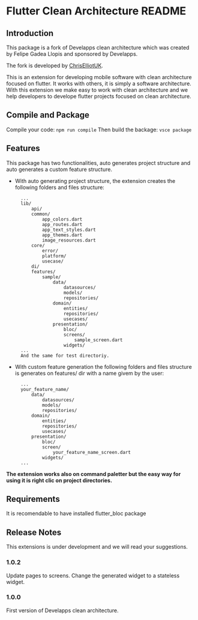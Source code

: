 # Flutter Clean Architecture README

## Introduction

This package is a fork of Develapps clean architecture which was created by Felipe Gadea Llopis and sponsored by Develapps.

The fork is developed by [ChrisElliotUK](https://github.com/ChrisElliotUK/flutter-clean-architecture).

This is an extension for developing mobile software with clean architecture focused on flutter. It works with others, it is simply a software architecture.
With this extension we make easy to work with clean architecture and we help developers to develope flutter projects focused on clean architecture.

## Compile and Package
Compile your code:
`npm run compile`
Then build the backage:
`vsce package`

## Features

This package has two functionalities, auto generates project structure and auto generates a custom feature structure.

- With auto generating project structure, the extension creates the following folders and files structure:

        ...
        lib/
            api/
            common/
                app_colors.dart
                app_routes.dart
                app_text_styles.dart
                app_themes.dart
                image_resources.dart
            core/
                error/
                platform/
                usecase/
            di/
            features/
                sample/
                    data/
                        datasources/
                        models/
                        repositories/
                    domain/
                        entities/
                        repositories/
                        usecases/
                    presentation/
                        bloc/
                        screens/
                            sample_screen.dart
                        widgets/
        ...
        And the same for test directoriy.

- With custom feature generation the following folders and files structure is generates on features/ dir with a name givem by the user:

        ...
        your_feature_name/
            data/
                datasources/
                models/
                repositories/
            domain/
                entities/
                repositories/
                usecases/
            presentation/
                bloc/
                screen/
                    your_feature_name_screen.dart
                widgets/
        ...

**The extension works also on command paletter but the easy way for using it is right clic on project directories.**

## Requirements

It is recomendable to have installed flutter_bloc package

## Release Notes

This extensions is under development and we will read your suggestions.

### 1.0.2

Update pages to screens.
Change the generated widget to a stateless widget.

### 1.0.0

First version of Develapps clean architecture.
